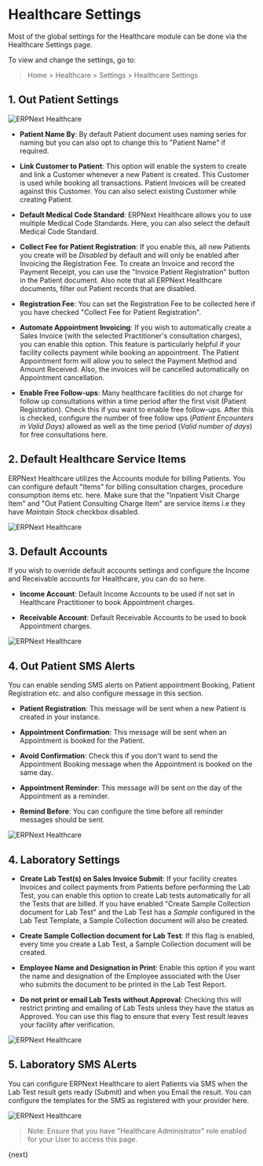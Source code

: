 <!-- add-breadcrumbs -->
# Healthcare Settings

Most of the global settings for the Healthcare module can be done via the Healthcare Settings page.

To view and change the settings, go to:

> Home > Healthcare > Settings > Healthcare Settings

## 1. Out Patient Settings

<img class="screenshot" alt="ERPNext Healthcare" src="{{docs_base_url}}/assets/img/healthcare/healthcare_settings_1.png">

* **Patient Name By**: By default Patient document uses naming series for naming but you can also opt to change this to "Patient Name" if required.

* **Link Customer to Patient**: This option will enable the system to create and link a Customer whenever a new Patient is created. This Customer is used while booking all transactions. Patient Invoices will be created against this Customer. You can also select existing Customer while creating Patient.

* **Default Medical Code Standard**: ERPNext Healthcare allows you to use multiple Medical Code Standards. Here, you can also select the default Medical Code Standard.

* **Collect Fee for Patient Registration**: If you enable this, all new Patients you create will be _Disabled_ by default and will only be enabled after Invoicing the Registration Fee. To create an Invoice and record the Payment Receipt, you can use the "Invoice Patient Registration" button in the Patient document. Also note that all ERPNext Healthcare documents, filter out Patient records that are disabled.

* **Registration Fee**: You can set the Registration Fee to be collected here if you have checked "Collect Fee for Patient Registration".

* **Automate Appointment Invoicing**: If you wish to automatically create a Sales Invoice (with the selected Practitioner's consultation charges), you can enable this option. This feature is particularly helpful if your facility collects payment while booking an appointment. The Patient Appointment form will allow you to select the Payment Method and Amount Received. Also, the invoices will be cancelled automatically on Appointment cancellation.

* **Enable Free Follow-ups**: Many healthcare facilities do not charge for follow up consultations within a time period after the first visit (Patient Registration). Check this if you want to enable free follow-ups. After this is checked, configure the number of free follow ups (_Patient Encounters in Valid Days_) allowed as well as the time period (_Valid number of days_) for free consultations here.

## 2. Default Healthcare Service Items

ERPNext Healthcare utilizes the Accounts module for billing Patients. You can configure default "Items" for billing consultation charges, procedure consumption items etc. here. Make sure that the "Inpatient Visit Charge Item" and "Out Patient Consulting Charge Item" are service items i.e they have _Maintain Stock_ checkbox disabled.

<img class="screenshot" alt="ERPNext Healthcare" src="{{docs_base_url}}/assets/img/healthcare/healthcare_settings_2.png">

## 3. Default Accounts

If you wish to override default accounts settings and configure the Income and Receivable accounts for Healthcare, you can do so here.

* **Income Account**: Default Income Accounts to be used if not set in Healthcare Practitioner to book Appointment charges.

* **Receivable Account**: Default Receivable Accounts to be used to book Appointment charges.

<img class="screenshot" alt="ERPNext Healthcare" src="{{docs_base_url}}/assets/img/healthcare/healthcare_settings_3.png">

## 4. Out Patient SMS Alerts

You can enable sending SMS alerts on Patient appointment Booking, Patient Registration etc. and also configure message in this section.

* **Patient Registration**: This message will be sent when a new Patient is created in your instance.

* **Appointment Confirmation**: This message will be sent when an Appointment is booked for the Patient.

* **Avoid Confirmation**: Check this if you don't want to send the Appointment Booking message when the Appointment is booked on the same day.

* **Appointment Reminder**: This message will be sent on the day of the Appointment as a reminder.

* **Remind Before**: You can configure the time before all reminder messages should be sent.

<img class="screenshot" alt="ERPNext Healthcare" src="{{docs_base_url}}/assets/img/healthcare/healthcare_settings_4.png">

## 4. Laboratory Settings

* **Create Lab Test(s) on Sales Invoice Submit**: If your facility creates Invoices and collect payments from Patients before performing the Lab Test, you can enable this option to create Lab tests automatically for all the Tests that are billed. If you have enabled "Create Sample Collection document for Lab Test" and the Lab Test has a _Sample_ configured in the Lab Test Template, a Sample Collection document will also be created.

* **Create Sample Collection document for Lab Test**: If this flag is enabled, every time you create a Lab Test, a Sample Collection document will be created.

* **Employee Name and Designation in Print**: Enable this option if you want the name and designation of the Employee associated with the User who submits the document to be printed in the Lab Test Report.

* **Do not print or email Lab Tests without Approval**: Checking this will restrict printing and emailing of Lab Tests unless they have the status as Approved. You can use this flag to ensure that every Test result leaves your facility after verification.

<img class="screenshot" alt="ERPNext Healthcare" src="{{docs_base_url}}/assets/img/healthcare/healthcare_settings_5.png">

## 5. Laboratory SMS ALerts

You can configure ERPNext Healthcare to alert Patients via SMS when the Lab Test result gets ready (Submit) and when you Email the result. You can configure the templates for the SMS as registered with your provider here.

<img class="screenshot" alt="ERPNext Healthcare" src="{{docs_base_url}}/assets/img/healthcare/healthcare_settings_6.png">

> Note: Ensure that you have "Healthcare Administrator" role enabled for your User to access this page.

{next}
